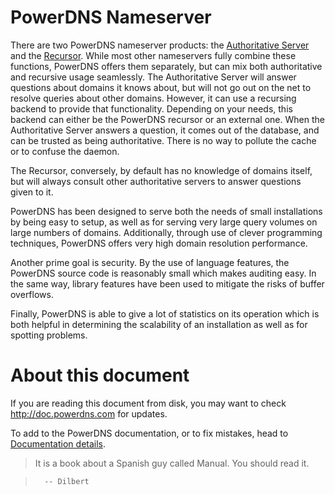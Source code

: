 # PowerDNS Nameserver

There are two PowerDNS nameserver products: the [Authoritative Server](authoritative/index.md) and the [Recursor](recursor/index.md). While most other nameservers fully combine these functions, PowerDNS offers them separately, but can mix both authoritative and recursive usage seamlessly.
The Authoritative Server will answer questions about domains it knows about, but will not go out on the net to resolve queries about other domains. However, it can use a recursing backend to provide that functionality. Depending on your needs, this backend can either be the PowerDNS recursor or an external one.
When the Authoritative Server answers a question, it comes out of the database, and can be trusted as being authoritative. There is no way to pollute the cache or to confuse the daemon.

The Recursor, conversely, by default has no knowledge of domains itself, but will always consult other authoritative servers to answer questions given to it.

PowerDNS has been designed to serve both the needs of small installations by
being easy to setup, as well as for serving very large query volumes on
large numbers of domains.  Additionally, through use of clever programming
techniques, PowerDNS offers very high domain resolution performance.

Another prime goal is security. By the use of language features, the PowerDNS
source code is reasonably small which makes auditing easy.  In the same way,
library features have been used to mitigate the risks of buffer overflows.

Finally, PowerDNS is able to give a lot of statistics on its operation which
is both helpful in determining the scalability of an installation as well as
for spotting problems.

# About this document
If you are reading this document from disk, you may want to check <http://doc.powerdns.com> for updates.

To add to the PowerDNS documentation, or to fix mistakes, head to [Documentation details](appendix/documentation.md).

> It is a book about a Spanish guy called Manual. You should read it.  

>       -- Dilbert